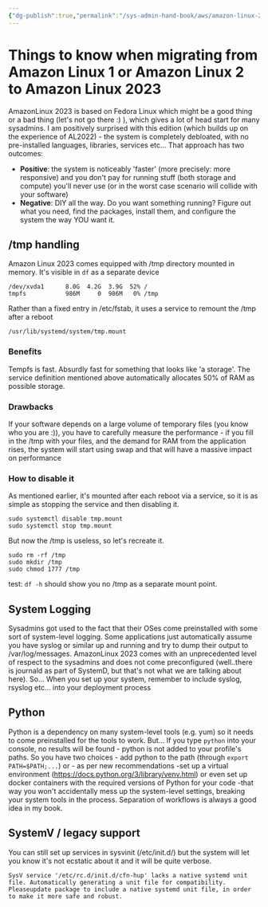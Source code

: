 ```yaml
---
{"dg-publish":true,"permalink":"/sys-admin-hand-book/aws/amazon-linux-2023-lessons-learned-so-far/","title":"Amazon Linux 2023 what every sysadmin should know","tags":["Windows","Linux","AmazonLinux2023"]}
---
```


# Things to know when migrating from Amazon Linux 1 or Amazon Linux 2 to Amazon Linux 2023 

AmazonLinux 2023 is based on Fedora Linux which might be a good thing or a bad thing (let's not go there :) ), which gives a lot of head start for many sysadmins.
I am positively surprised with this edition (which builds up on the experience of AL2022)  - the system is completely debloated, with no pre-installed languages, libraries, services etc... That approach has two outcomes:
* **Positive**: the system is noticeably 'faster' (more precisely: more responsive) and you don't pay for running stuff (both storage and compute) you'll never use (or in the worst case scenario will collide with your software)
* **Negative**: DIY all the way. Do you want something running? Figure out what you need, find the packages, install them, and configure the system the way YOU want it.

## /tmp handling
Amazon Linux 2023 comes equipped with /tmp directory mounted in memory.
It's visible in `df` as a separate device

```
/dev/xvda1      8.0G  4.2G  3.9G  52% /
tmpfs           986M     0  986M   0% /tmp
```

Rather than a fixed entry in /etc/fstab, it uses a service to remount the /tmp after a reboot

```
/usr/lib/systemd/system/tmp.mount
```

### Benefits
Tempfs is fast. Absurdly fast for something that looks like 'a storage'. The service definition mentioned above automatically allocates 50% of RAM as possible storage.

### Drawbacks
If your software depends on a large volume of temporary files (you know who you are :)), you have to carefully measure the performance -  if you fill in the /tmp with your files, and the demand for RAM from the application rises, the system will start using swap and that will have a massive impact on performance

### How to disable it
As mentioned earlier, it's mounted after each reboot via a service, so it is as simple as stopping the service and then disabling it.

```
sudo systemctl disable tmp.mount
sudo systemctl stop tmp.mount
```
But now the /tmp is useless, so let's recreate it.

```
sudo rm -rf /tmp
sudo mkdir /tmp
sudo chmod 1777 /tmp
```

test:  `df -h` should show you no /tmp as a separate mount point.

## System Logging
Sysadmins got used to the fact that their OSes come preinstalled with some sort of system-level logging. Some applications just automatically assume you have syslog or similar up and running and try to dump their output to /var/log/messages.
AmazonLinux 2023 comes with an unprecedented level of respect to the sysadmins and does not come preconfigured (well..there is journald as part of SystemD, but that's not what we are talking about here). So... When you set up your system, remember to include syslog, rsyslog etc... into your deployment process

## Python
Python is a dependency on many system-level tools (e.g. yum) so it needs to come preinstalled for the tools to work. But... If you type `python` into your console, no results will be found - python is not added to your profile's paths. So you have two choices - add python to the path (through `export PATH=$PATH;...`) or - as per new recommendations -set up a virtual environment (https://docs.python.org/3/library/venv.html) or even set up docker containers with the required versions of Python for your code -that way you won't accidentally mess up the system-level settings, breaking your system tools in the process. Separation of workflows is always a good idea in my book.

## SystemV / legacy support
You can still set up services in sysvinit (/etc/init.d/) but the system will let you know it's not ecstatic about it and it will be quite verbose.

```
SysV service '/etc/rc.d/init.d/cfn-hup' lacks a native systemd unit file. Automatically generating a unit file for compatibility. Pleaseupdate package to include a native systemd unit file, in order to make it more safe and robust.
```